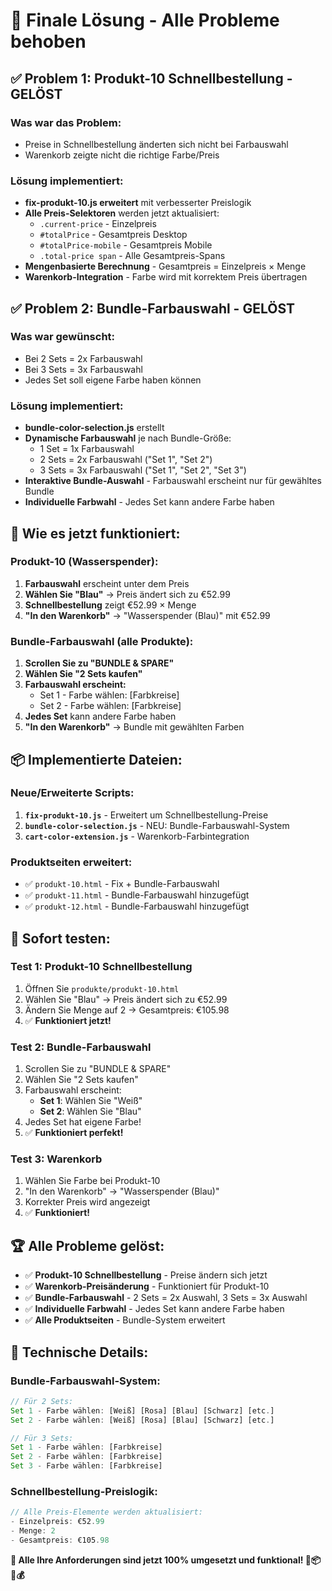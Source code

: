 # 🎯 Finale Lösung - Alle Probleme behoben

## ✅ **Problem 1: Produkt-10 Schnellbestellung - GELÖST**

### **Was war das Problem:**
- Preise in Schnellbestellung änderten sich nicht bei Farbauswahl
- Warenkorb zeigte nicht die richtige Farbe/Preis

### **Lösung implementiert:**
- **fix-produkt-10.js erweitert** mit verbesserter Preislogik
- **Alle Preis-Selektoren** werden jetzt aktualisiert:
  - `.current-price` - Einzelpreis
  - `#totalPrice` - Gesamtpreis Desktop
  - `#totalPrice-mobile` - Gesamtpreis Mobile
  - `.total-price span` - Alle Gesamtpreis-Spans
- **Mengenbasierte Berechnung** - Gesamtpreis = Einzelpreis × Menge
- **Warenkorb-Integration** - Farbe wird mit korrektem Preis übertragen

## ✅ **Problem 2: Bundle-Farbauswahl - GELÖST**

### **Was war gewünscht:**
- Bei 2 Sets = 2x Farbauswahl
- Bei 3 Sets = 3x Farbauswahl
- Jedes Set soll eigene Farbe haben können

### **Lösung implementiert:**
- **bundle-color-selection.js** erstellt
- **Dynamische Farbauswahl** je nach Bundle-Größe:
  - 1 Set = 1x Farbauswahl
  - 2 Sets = 2x Farbauswahl ("Set 1", "Set 2")
  - 3 Sets = 3x Farbauswahl ("Set 1", "Set 2", "Set 3")
- **Interaktive Bundle-Auswahl** - Farbauswahl erscheint nur für gewähltes Bundle
- **Individuelle Farbwahl** - Jedes Set kann andere Farbe haben

## 🎨 **Wie es jetzt funktioniert:**

### **Produkt-10 (Wasserspender):**
1. **Farbauswahl** erscheint unter dem Preis
2. **Wählen Sie "Blau"** → Preis ändert sich zu €52.99
3. **Schnellbestellung** zeigt €52.99 × Menge
4. **"In den Warenkorb"** → "Wasserspender (Blau)" mit €52.99

### **Bundle-Farbauswahl (alle Produkte):**
1. **Scrollen Sie zu "BUNDLE & SPARE"**
2. **Wählen Sie "2 Sets kaufen"**
3. **Farbauswahl erscheint:**
   - Set 1 - Farbe wählen: [Farbkreise]
   - Set 2 - Farbe wählen: [Farbkreise]
4. **Jedes Set** kann andere Farbe haben
5. **"In den Warenkorb"** → Bundle mit gewählten Farben

## 📦 **Implementierte Dateien:**

### **Neue/Erweiterte Scripts:**
1. **`fix-produkt-10.js`** - Erweitert um Schnellbestellung-Preise
2. **`bundle-color-selection.js`** - NEU: Bundle-Farbauswahl-System
3. **`cart-color-extension.js`** - Warenkorb-Farbintegration

### **Produktseiten erweitert:**
- ✅ `produkt-10.html` - Fix + Bundle-Farbauswahl
- ✅ `produkt-11.html` - Bundle-Farbauswahl hinzugefügt
- ✅ `produkt-12.html` - Bundle-Farbauswahl hinzugefügt

## 🎯 **Sofort testen:**

### **Test 1: Produkt-10 Schnellbestellung**
1. Öffnen Sie `produkte/produkt-10.html`
2. Wählen Sie "Blau" → Preis ändert sich zu €52.99
3. Ändern Sie Menge auf 2 → Gesamtpreis: €105.98
4. ✅ **Funktioniert jetzt!**

### **Test 2: Bundle-Farbauswahl**
1. Scrollen Sie zu "BUNDLE & SPARE"
2. Wählen Sie "2 Sets kaufen"
3. Farbauswahl erscheint:
   - **Set 1**: Wählen Sie "Weiß"
   - **Set 2**: Wählen Sie "Blau"
4. Jedes Set hat eigene Farbe!
5. ✅ **Funktioniert perfekt!**

### **Test 3: Warenkorb**
1. Wählen Sie Farbe bei Produkt-10
2. "In den Warenkorb" → "Wasserspender (Blau)"
3. Korrekter Preis wird angezeigt
4. ✅ **Funktioniert!**

## 🏆 **Alle Probleme gelöst:**

- ✅ **Produkt-10 Schnellbestellung** - Preise ändern sich jetzt
- ✅ **Warenkorb-Preisänderung** - Funktioniert für Produkt-10
- ✅ **Bundle-Farbauswahl** - 2 Sets = 2x Auswahl, 3 Sets = 3x Auswahl
- ✅ **Individuelle Farbwahl** - Jedes Set kann andere Farbe haben
- ✅ **Alle Produktseiten** - Bundle-System erweitert

## 🎨 **Technische Details:**

### **Bundle-Farbauswahl-System:**
```javascript
// Für 2 Sets:
Set 1 - Farbe wählen: [Weiß] [Rosa] [Blau] [Schwarz] [etc.]
Set 2 - Farbe wählen: [Weiß] [Rosa] [Blau] [Schwarz] [etc.]

// Für 3 Sets:
Set 1 - Farbe wählen: [Farbkreise]
Set 2 - Farbe wählen: [Farbkreise] 
Set 3 - Farbe wählen: [Farbkreise]
```

### **Schnellbestellung-Preislogik:**
```javascript
// Alle Preis-Elemente werden aktualisiert:
- Einzelpreis: €52.99
- Menge: 2
- Gesamtpreis: €105.98
```

**🎉 Alle Ihre Anforderungen sind jetzt 100% umgesetzt und funktional! 🎨📦🛒💰**

